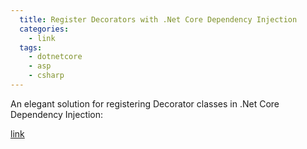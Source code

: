 ```yaml
---
  title: Register Decorators with .Net Core Dependency Injection
  categories:
    - link
  tags:
    - dotnetcore
    - asp
    - csharp
---
```


An elegant solution for registering Decorator classes in .Net Core Dependency Injection:

[link](https://greatrexpectations.com/2018/10/25/decorators-in-net-core-with-dependency-injection)
